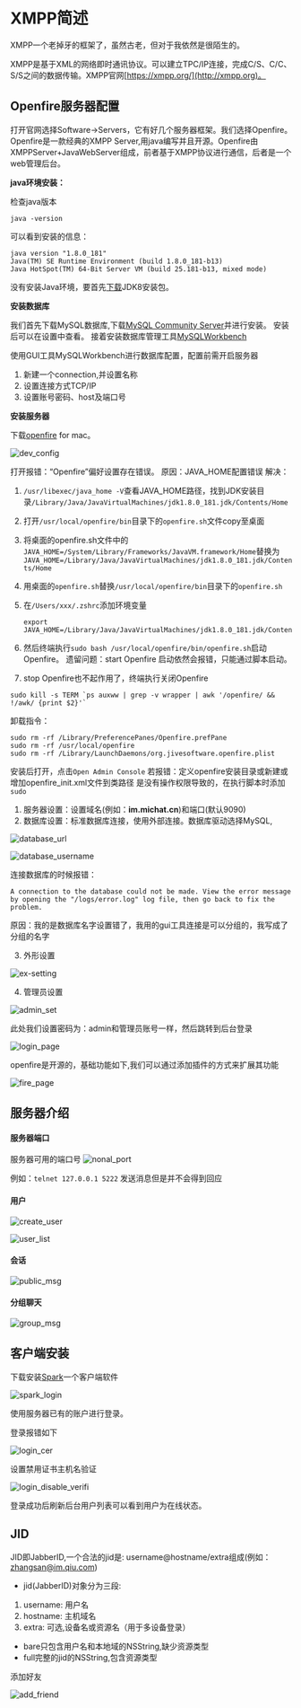 # XMPP简述

XMPP一个老掉牙的框架了，虽然古老，但对于我依然是很陌生的。

XMPP是基于XML的网络即时通讯协议。可以建立TPC/IP连接，完成C/S、C/C、S/S之间的数据传输。XMPP官网[https://xmpp.org/](http://xmpp.org)。


## Openfire服务器配置

打开官网选择Software->Servers，它有好几个服务器框架。我们选择Openfire。Openfire是一款经典的XMPP Server,用java编写并且开源。Openfire由XMPPServer+JavaWebServer组成，前者基于XMPP协议进行通信，后者是一个web管理后台。

**java环境安装：**

检查java版本
```
java -version
```
可以看到安装的信息：
```
java version "1.8.0_181"
Java(TM) SE Runtime Environment (build 1.8.0_181-b13)
Java HotSpot(TM) 64-Bit Server VM (build 25.181-b13, mixed mode)
```
没有安装Java环境，要首先[下载](http://www.oracle.com/technetwork/java/javase/downloads/)JDK8安装包。

**安装数据库**

我们首先下载MySQL数据库,下载[MySQL Community Server](http://www.mysql.com/downloads/)并进行安装。
安装后可以在设置中查看。
接着安装数据库管理工具[MySQLWorkbench](https://dev.mysql.com/downloads/workbench/)

使用GUI工具MySQLWorkbench进行数据库配置，配置前需开启服务器

1. 新建一个connection,并设置名称
2. 设置连接方式TCP/IP
3. 设置账号密码、host及端口号

**安装服务器**

下载[openfire](https://www.igniterealtime.org/downloads/#openfire) for mac。

![dev_config](./dev_config.png)

打开报错：“Openfire”偏好设置存在错误。
原因：JAVA_HOME配置错误
解决：

1. `/usr/libexec/java_home -V`查看JAVA_HOME路径，找到JDK安装目录`/Library/Java/JavaVirtualMachines/jdk1.8.0_181.jdk/Contents/Home`
2. 打开`/usr/local/openfire/bin`目录下的`openfire.sh`文件copy至桌面
3. 将桌面的openfire.sh文件中的`JAVA_HOME=/System/Library/Frameworks/JavaVM.framework/Home`替换为`JAVA_HOME=/Library/Java/JavaVirtualMachines/jdk1.8.0_181.jdk/Contents/Home`
4. 用桌面的`openfire.sh`替换`/usr/local/openfire/bin`目录下的`openfire.sh`
5. 在`/Users/xxx/.zshrc`添加环境变量
	```
	export JAVA_HOME=/Library/Java/JavaVirtualMachines/jdk1.8.0_181.jdk/Contents/Home
	```
	

6. 然后终端执行`sudo bash /usr/local/openfire/bin/openfire.sh`启动Openfire。
遗留问题：start Openfire 启动依然会报错，只能通过脚本启动。

7. stop Openfire也不起作用了，终端执行关闭Openfire
 ```
 sudo kill -s TERM `ps auxww | grep -v wrapper | awk '/openfire/ && !/awk/ {print $2}'`
 ```

卸载指令：
```
sudo rm -rf /Library/PreferencePanes/Openfire.prefPane
sudo rm -rf /usr/local/openfire
sudo rm -rf /Library/LaunchDaemons/org.jivesoftware.openfire.plist

```

安装后打开，点击`Open Admin Console`
若报错：定义openfire安装目录或新建或增加openfire_init.xml文件到类路径
是没有操作权限导致的，在执行脚本时添加`sudo`


1. 服务器设置：设置域名(例如：**im.michat.cn**)和端口(默认9090)
2. 数据库设置：标准数据库连接，使用外部连接。数据库驱动选择MySQL,

![database_url](./database_url.png)

![database_username](./database_username.png)

连接数据库的时候报错：
```
A connection to the database could not be made. View the error message by opening the "/logs/error.log" log file, then go back to fix the problem. 
```
原因：我的是数据库名字设置错了，我用的gui工具连接是可以分组的，我写成了分组的名字

3. 外形设置
 
 ![ex-setting](./ex-setting.png)

4. 管理员设置

![admin_set](./admin_set.png)

此处我们设置密码为：admin和管理员账号一样，然后跳转到后台登录

![login_page](./login_page.png)

openfire是开源的，基础功能如下,我们可以通过添加插件的方式来扩展其功能

![fire_page](./fire_page.png)


## 服务器介绍

#### 服务器端口

服务器可用的端口号
![nonal_port](./nonal_port.png)

例如：`telnet 127.0.0.1 5222` 发送消息但是并不会得到回应

#### 用户

![create_user](./create_user.png)

![user_list](./user_list.png)

#### 会话

![public_msg](./public_msg.png)

#### 分组聊天

![group_msg](./group_msg.png)

## 客户端安装

下载安装[Spark](https://www.igniterealtime.org/downloads/)一个客户端软件

![spark_login](./spark_login.png)

使用服务器已有的账户进行登录。

登录报错如下

![login_cer](./login_cer.png)

设置禁用证书主机名验证

![login_disable_verifi](./login_disable_verifi.png)

登录成功后刷新后台用户列表可以看到用户为在线状态。

## JID

JID即JabberID,一个合法的jid是: username@hostname/extra组成(例如：zhangsan@im.qiu.com)

* jid(JabberID)对象分为三段:

1. username: 用户名
2. hostname: 主机域名
3. extra: 可选,设备名或资源名（用于多设备登录）

* bare只包含用户名和本地域的NSString,缺少资源类型
* full完整的jid的NSString,包含资源类型

添加好友

![add_friend](./add_friend.png)

